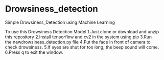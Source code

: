 # Drowsiness_detection
Simple Drowsiness_Detection using Machine Learning

To use this Drowsiness Detection Model
1.Just clone or download and unzip this repository
2.Install tensorflow and cv2 in the system using pip
3.Run the newdrowsiness_detection.py file
4.Put the face in front of camera to check drowsiness.
5.If eyes are shut for too long, the beep sound will come.
6.Press q to exit the window.
